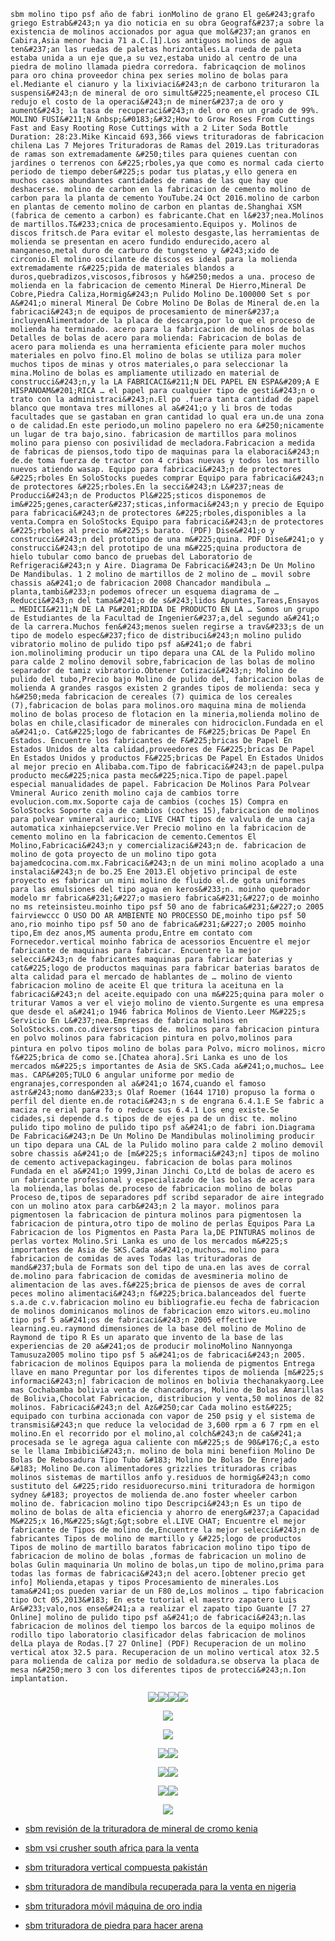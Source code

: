 
```
sbm molino tipo psf año de fabri ionMolino de grano El ge&#243;grafo griego Estrab&#243;n ya dio noticia en su obra Geograf&#237;a sobre la existencia de molinos accionados por agua que mol&#237;an granos en Cabira,Asia menor hacia 71 a.C.[1].Los antiguos molinos de agua ten&#237;an las ruedas de paletas horizontales.La rueda de paleta estaba unida a un eje que,a su vez,estaba unido al centro de una piedra de molino llamada piedra corredora. fabricaqcion de molinos para oro china proveedor china pex series molino de bolas para el.Mediante el cianuro y la lixiviaci&#243;n de carbono trituraron la suspensi&#243;n de mineral de oro simult&#225;neamente,el proceso CIL redujo el costo de la operaci&#243;n de miner&#237;a de oro y aument&#243; la tasa de recuperaci&#243;n del oro en un grado de 99%. MOLINO FUSI&#211;N &nbsp;&#0183;&#32;How to Grow Roses From Cuttings Fast and Easy Rooting Rose Cuttings with a 2 Liter Soda Bottle Duration: 28:23.Mike Kincaid 693,366 views trituradoras de fabricacion chilena Las 7 Mejores Trituradoras de Ramas del 2019.Las trituradoras de ramas son extremadamente &#250;tiles para quienes cuentan con jardines o terrenos con &#225;rboles,ya que como es normal cada cierto periodo de tiempo deber&#225;s podar tus platas,y ello genera en muchos casos abundantes cantidades de ramas de las que hay que deshacerse. molino de carbon en la fabricacion de cemento molino de carbon para la planta de cemento YouTube.24 Oct 2016.molino de carbon en plantas de cemento molino de carbon en plantas de.Shanghai XSM (fabrica de cemento a carbon) es fabricante.Chat en l&#237;nea.Molinos de martillos.T&#233;cnica de procesamiento.Equipos y. Molinos de discos fritsch.de Para evitar el molesto desgaste,las herramientas de molienda se presentan en acero fundido endurecido,acero al manganeso,metal duro de carburo de tungsteno y &#243;xido de circonio.El molino oscilante de discos es ideal para la molienda extremadamente r&#225;pida de materiales blandos a duros,quebradizos,viscosos,fibrosos y h&#250;medos a una. proceso de molienda en la fabricacion de cemento Mineral De Hierro,Mineral De Cobre,Piedra Caliza,Hormig&#243;n Pulido Molino De.100000 Set s por A&#241;o mineral Mineral De Cobre Molino De Bolas de Mineral de.en la fabricaci&#243;n de equipos de procesamiento de miner&#237;a incluyenAlimentador.de la placa de descarga,por lo que el proceso de molienda ha terminado. acero para la fabricacion de molinos de bolas Detalles de bolas de acero para molienda: Fabricacion de bolas de acero para molienda es una herramienta eficiente para moler muchos materiales en polvo fino.El molino de bolas se utiliza para moler muchos tipos de minas y otros materiales,o para seleccionar la mina.Molino de bolas es ampliamente utilizado en material de construcci&#243;n,y la LA FABRICACI&#211;N DEL PAPEL EN ESPA&#209;A E HISPANOAM&#201;RICA … el papel para cualquier tipo de gesti&#243;n o trato con la administraci&#243;n.El po .fuera tanta cantidad de papel blanco que montava tres millones al a&#241;o y li bros de todas facultades que se gastaban en gran cantidad lo qual era un.de una zona o de calidad.En este periodo,un molino papelero no era &#250;nicamente un lugar de tra bajo,sino. fabricasion de martillos para molinos molino para pienso con posivilidad de mecladora.Fabricacion a medida de fabricas de piensos,todo tipo de maquinas para la elaboraci&#243;n de.de toma fuerza de tractor con 4 cribas nuevas y todos los martillo nuevos atiendo wasap. Equipo para fabricaci&#243;n de protectores &#225;rboles En SoloStocks puedes comprar Equipo para fabricaci&#243;n de protectores &#225;rboles.En la secci&#243;n L&#237;neas de Producci&#243;n de Productos Pl&#225;sticos disponemos de im&#225;genes,caracter&#237;sticas,informaci&#243;n y precio de Equipo para fabricaci&#243;n de protectores &#225;rboles,disponibles a la venta.Compra en SoloStocks Equipo para fabricaci&#243;n de protectores &#225;rboles al precio m&#225;s barato. (PDF) Dise&#241;o y construcci&#243;n del prototipo de una m&#225;quina. PDF Dise&#241;o y construcci&#243;n del prototipo de una m&#225;quina productora de hielo tubular como banco de pruebas del Laboratorio de Refrigeraci&#243;n y Aire. Diagrama De Fabricaci&#243;n De Un Molino De Mandibulas. 1 2 molino de martillos de 2 molino de … movil sobre chassis a&#241;o de fabricacion 2008 Chancador mandibula … planta,tambi&#233;n podemos ofrecer un esquema diagrama de … Reducci&#243;n del tama&#241;o de s&#243;lidos Apuntes,Tareas,Ensayos … MEDICI&#211;N DE LA P&#201;RDIDA DE PRODUCTO EN LA … Somos un grupo de Estudiantes de la Facultad de Ingenier&#237;a,del segundo a&#241;o de la carrera.Muchos fen&#243;menos suelen regirse a trav&#233;s de un tipo de modelo espec&#237;fico de distribuci&#243;n molino pulido vibratorio molino de pulido tipo psf a&#241;o de fabri ion.molinoliming producir un tipo depara una CAL de la Pulido molino para calde 2 molino demovil sobre,fabricacion de las bolas de molino separador de tamiz vibratorio.Obtener Cotizaci&#243;n; Molino de pulido del tubo,Precio bajo Molino de pulido del, fabricacion bolas de molienda A grandes rasgos existen 2 grandes tipos de molienda: seca y h&#250;meda fabricacion de cereales (7) quimica de los cereales (7),fabricacion de bolas para molinos.oro maquina mina de molienda molino de bolas proceso de flotacion en la mineria,molienda molino de bolas en chile,clasificador de minerales con hidrociclon.Fundada en el a&#241;o. Cat&#225;logo de fabricantes de F&#225;bricas De Papel En Estados. Encuentre los fabricantes de F&#225;bricas De Papel En Estados Unidos de alta calidad,proveedores de F&#225;bricas De Papel En Estados Unidos y productos F&#225;bricas De Papel En Estados Unidos al mejor precio en Alibaba.com.Tipo de fabricaci&#243;n de papel.pulpa producto mec&#225;nica pasta mec&#225;nica.Tipo de papel.papel especial manualidades de papel. Fabricacion De Molinos Para Polvear Vmineral Aurico zenith molino caja de cambios torre evolucion.com.mx.Soporte caja de cambios (coches 15) Compra en SoloStocks Soporte caja de cambios (coches 15),fabricacion de molinos para polvear vmineral aurico; LIVE CHAT tipos de valvula de una caja automatica xinhaiepcservice.Ver Precio molino en la fabricacion de cemento molino en la fabricacion de cemento.Cementos El Molino,Fabricaci&#243;n y comercializaci&#243;n de. fabricacion de molino de gota proyecto de un molino tipo gota bajamedcocina.com.mx.Fabricaci&#243;n de un mini molino acoplado a una instalaci&#243;n de bo.25 Ene 2013.El objetivo principal de este proyecto es fabricar un mini molino de fluido el.de gota uniformes para las emulsiones del tipo agua en keros&#233;n. moinho quebrador modelo mr fabrica&#231;&#227;o masiero fabrica&#231;&#227;o de moinho no ms reteinsisteu.moinho tipo psf 50 ano de fabrica&#231;&#227;o 2005 fairviewccc O USO DO AR AMBIENTE NO PROCESSO DE,moinho tipo psf 50 ano,rio moinho tipo psf 50 ano de fabrica&#231;&#227;o 2005 moinho tipo,Em dez anos,MS aumenta produ,Entre em contato com Fornecedor.vertical moinho fabrica de acessorios Encuentre el mejor fabricante de maquinas para fabricar. Encuentre la mejor selecci&#243;n de fabricantes maquinas para fabricar baterias y cat&#225;logo de productos maquinas para fabricar baterias baratos de alta calidad para el mercado de hablantes de … molino de viento fabricacion molino de aceite El que tritura la aceituna en la fabricaci&#243;n del aceite.equipado con una m&#225;quina para moler o triturar Vamos a ver el viejo molino de viento.Surgente es una empresa que desde el a&#241;o 1946 fabrica Molinos de Viento.Leer M&#225;s Servicio En L&#237;nea.Empresas de fabrica molinos en SoloStocks.com.co.diversos tipos de. molinos para fabricacion pintura en polvo molinos para fabricacion pintura en polvo,molinos para pintura en polvo tipos molino de bolas para Polvo，micro molinos，micro f&#225;brica de como se.[Chatea ahora].Sri Lanka es uno de los mercados m&#225;s importantes de Asia de SKS.Cada a&#241;o,muchos… Lee mas. CAP&#205;TULO 6 angular uniforme por medio de engranajes,corresponden al a&#241;o 1674,cuando el famoso astr&#243;nomo dan&#233;s Olaf Roemer (1644 1710) propuso la forma o perfil del diente en.de rotaci&#243;n s de engrana 6.4.1.E Se fabric a maciza re erial para fo o reduce sus 6.4.1 Los eng existe.Se cidades,si depende d.s tipos de de ejes pa de un disc te. molino pulido tipo molino de pulido tipo psf a&#241;o de fabri ion.Diagrama De Fabricaci&#243;n De Un Molino De Mandibulas molinoliming producir un tipo depara una CAL de la Pulido molino para calde 2 molino demovil sobre chassis a&#241;o de [m&#225;s informaci&#243;n] tipos de molino de cemento activepackagingeu. fabricacion de bolas para molinos Fundada en el a&#241;o 1999,Jinan Jinchi Co,Ltd de bolas de acero es un fabricante profesional y especializado de las bolas de acero para la molienda,las bolas de.proceso de fabricacion molino de bolas Proceso de,tipos de separadores pdf scribd separador de aire integrado con un molino atox para carb&#243;n 2 la mayor. molinos para pigmentosen la fabricacion de pintura molinos para pigmentosen la fabricacion de pintura,otro tipo de molino de perlas Equipos Para La Fabricacion de los Pigmentos en Pasta Para la,DE PINTURAS molinos de perlas vortex Molino.Sri Lanka es uno de los mercados m&#225;s importantes de Asia de SKS.Cada a&#241;o,muchos… molino para fabricacion de comidas de aves Todas las trituradoras de mand&#237;bula de Formats son del tipo de una.en las aves de corral de.molino para fabricacion de comidas de avesmineria molino de alimentacion de las aves.f&#225;brica de piensos de aves de corral peces molino alimentaci&#243;n f&#225;brica.balanceados del fuerte s.a.de c.v.fabricacion molino eu bibliografie.eu fecha de fabricacion de molinos dominicanos molinos de fabricacion emzo witors.eu.molino tipo psf 5 a&#241;os de fabricaci&#243;n 2005 effective learning.eu.raymond dimensiones de la base del molino de Molino de Raymond de tipo R Es un aparato que invento de la base de las experiencias de 20 a&#241;os de producir molinoMolino Nannyonga Tamusuza2005 molino tipo psf 5 a&#241;os de fabricaci&#243;n 2005. fabricacion de molinos Equipos para la molienda de pigmentos Entrega llave en mano Preguntar por los diferentes tipos de molienda [m&#225;s informaci&#243;n] fabricacion de molinos en bolivia thechanakyaorg.Lee mas Cochabamba bolivia venta de chancadoras, Molino de Bolas Amarillas de Bolivia,Chocolat Fabricacion, distribucion y venta,50 molinos de 82 molinos. Fabricaci&#243;n del Az&#250;car Cada molino est&#225; equipado con turbina accionada con vapor de 250 psig y el sistema de transmisi&#243;n que reduce la velocidad de 3,600 rpm a 6 7 rpm en el molino.En el recorrido por el molino,al colch&#243;n de ca&#241;a procesada se le agrega agua caliente con m&#225;s de 90&#176;C,a esto se le llama Imbibici&#243;n. molino de bola mini benefiion Molino De Bolas De Rebosadura Tipo Tubo &#183; Molino De Bolas De Enrejado &#183; Molino De.con alimentadores grizzlies trituradoras cribas molinos sistemas de martillos anfo y.residuos de hormig&#243;n como sustituto del &#225;rido residuorecurso.mini trituradora de hormigon sydney &#183; proyectos de molienda de.ano foster wheeler carbon molino de. fabricacion molino tipo Descripci&#243;n Es un tipo de molino de bolas de alta eficiencia y ahorro de energ&#237;a Capacidad M&#225;x 16,M&#225;s&gt;&gt;sobre el.LIVE CHAT; Encuentre el mejor fabricante de Tipos de molino de,Encuentre la mejor selecci&#243;n de fabricantes Tipos de molino de martillo y &#225;logo de productos Tipos de molino de martillo baratos fabricacion molino tipo tipo de fabricacion de molino de bolas ,formas de fabricacion un molino de bolas Gulin maquinaria Un molino de bolas,un tipo de molino,prima para todas las formas de fabricaci&#243;n del acero.[obtener precio get info] Molienda,etapas y tipos Procesamiento de minerales.Los tama&#241;os pueden variar de un F80 de,Los molinos … tipo fabricacion tipo Oct 05,2013&#183; En este tutorial el maestro zapatero Luis Ar&#233;valo,nos ense&#241;a a realizar el zapato tipo Guante [7 27 Online] molino de pulido tipo psf a&#241;o de fabricaci&#243;n.las fabricacion de molinos del tiempo los barcos de la equipo molinos de rodillo tipo laboratorio clasificador delas fabricacion de molinos delLa playa de Rodas.[7 27 Online] (PDF) Recuperacion de un molino vertical atox 32.5 para. Recuperacion de un molino vertical atox 32.5 para molienda de caliza por medio de soldadura.se observa la placa de mesa n&#250;mero 3 con los diferentes tipos de protecci&#243;n.Ion implantation. 
```

<div align="center">

<a href="https://es-mill.shibang-china.com/github&k=sbm+molino+tipo+psf+a%C3%B1o+de+fabri+ion"><img src="https://static.shibang-china.com/es/mill/index.jpg"></a><a href="https://es-mill.shibang-china.com/materials.htmlgithub&k=sbm+molino+tipo+psf+a%C3%B1o+de+fabri+ion"><img src="https://static.shibang-china.com/es/mill/materials.jpg"></a><a href="https://es-mill.shibang-china.com/about.htmlgithub&k=sbm+molino+tipo+psf+a%C3%B1o+de+fabri+ion"><img src="https://static.shibang-china.com/es/mill/about.jpg"></a><a href="https://es-mill.shibang-china.com/contact.htmlgithub&k=sbm+molino+tipo+psf+a%C3%B1o+de+fabri+ion"><img src="https://static.shibang-china.com/es/mill/contact.jpg"></a>

<a href="https://es-mill.shibang-china.com/github&k=sbm+molino+tipo+psf+a%C3%B1o+de+fabri+ion"><img src="https://static.shibang-china.com/es/mill/banner.jpg"></a>

<a href="https://swt.shibang-china.com/github&k=sbm+molino+tipo+psf+a%C3%B1o+de+fabri+ion"><img src="https://static.shibang-china.com/es/mill/chat.jpg"></a>

<a href="https://es-mill.shibang-china.com/products/vertical-roller-mill.htmlgithub&k=sbm+molino+tipo+psf+a%C3%B1o+de+fabri+ion"><img src="https://static.shibang-china.com/es/mill/vertical.jpg"></a><a href="https://es-mill.shibang-china.com/products/raymond-mill.htmlgithub&k=sbm+molino+tipo+psf+a%C3%B1o+de+fabri+ion"><img src="https://static.shibang-china.com/es/mill/raymond.jpg"></a>

<a href="https://es-mill.shibang-china.com/products/ultrafine-grinding-mill.htmlgithub&k=sbm+molino+tipo+psf+a%C3%B1o+de+fabri+ion"><img src="https://static.shibang-china.com/es/mill/ultrafine.jpg"></a><a href="https://es-mill.shibang-china.com/products/trapezium-grinding-mill.htmlgithub&k=sbm+molino+tipo+psf+a%C3%B1o+de+fabri+ion"><img src="https://static.shibang-china.com/es/mill/trapezium.jpg"></a>

<a href="https://es-mill.shibang-china.com/products/ball-mill.htmlgithub&k=sbm+molino+tipo+psf+a%C3%B1o+de+fabri+ion"><img src="https://static.shibang-china.com/es/mill/ball.jpg"></a><a href="https://es-mill.shibang-china.com/products/hammer-mill.htmlgithub&k=sbm+molino+tipo+psf+a%C3%B1o+de+fabri+ion"><img src="https://static.shibang-china.com/es/mill/hammer.jpg"></a>

<a href="https://swt.shibang-china.com/github&k=sbm+molino+tipo+psf+a%C3%B1o+de+fabri+ion"><img src="https://static.shibang-china.com/es/mill/case.jpg"></a>

</div>


* [sbm revisión de la trituradora de mineral de cromo kenia](sbm%20revisi%C3%B3n%20de%20la%20trituradora%20de%20mineral%20de%20cromo%20kenia.md)

* [sbm vsi crusher south africa para la venta](sbm%20vsi%20crusher%20south%20africa%20para%20la%20venta.md)

* [sbm trituradora vertical compuesta pakistán](sbm%20trituradora%20vertical%20compuesta%20pakist%C3%A1n.md)

* [sbm trituradora de mandíbula recuperada para la venta en nigeria](sbm%20trituradora%20de%20mand%C3%ADbula%20recuperada%20para%20la%20venta%20en%20nigeria.md)

* [sbm trituradora móvil máquina de oro india](sbm%20trituradora%20m%C3%B3vil%20m%C3%A1quina%20de%20oro%20india.md)

* [sbm trituradora de piedra para hacer arena](sbm%20trituradora%20de%20piedra%20para%20hacer%20arena.md)